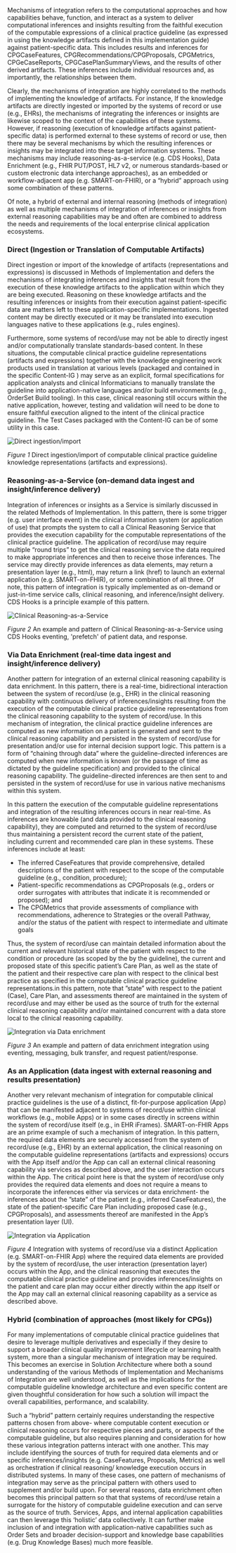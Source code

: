 Mechanisms of integration refers to the computational approaches and how capabilities behave, function, and interact as a system to deliver computational inferences and insights resulting from the faithful execution of the computable expressions of a clinical practice guideline (as expressed in using the knowledge artifacts defined in this implementation guide) against patient-specific data.  This includes results and inferences for CPGCaseFeatures, CPGRecommendations/CPGProposals, CPGMetrics, CPGeCaseReports, CPGCasePlanSummaryViews, and the results of other derived artifacts.  These inferences include individual resources and, as importantly, the relationships between them.

Clearly, the mechanisms of integration are highly correlated to the methods of implementing the knowledge of artifacts.  For instance, If the knowledge artifacts are directly ingested or imported by the systems of record or use (e.g., EHRs), the mechanisms of integrating the inferences or insights are likewise scoped to the context of the capabilities of these systems.  However, if reasoning (execution of knowledge artifacts against patient-specific data) is performed external to these systems of record or use, then there may be several mechanisms by which the resulting inferences or insights may be integrated into these target information systems.  These mechanisms may include reasoning-as-a-service (e.g. CDS Hooks), Data Enrichment (e.g., FHIR PUT/POST, HL7 v2, or numerous standards-based or custom electronic data interchange approaches), as an embedded or workflow-adjacent app (e.g. SMART-on-FHIR), or a “hybrid” approach using some combination of these patterns.

Of note, a hybrid of external and internal reasoning (methods of integration) as well as multiple mechanisms of integration of inferences or insights from external reasoning capabilities may be and often are combined to address the needs and requirements of the local enterprise clinical application ecosystems.

### Direct (Ingestion or Translation of Computable Artifacts)

Direct ingestion or import of the knowledge of artifacts (representations and expressions) is discussed in Methods of Implementation and defers the mechanisms of integrating inferences and insights that result from the execution of these knowledge artifacts to the application within which they are being executed.  Reasoning on these knowledge artifacts and the resulting inferences or insights from their execution against patient-specific data are matters left to these application-specific implementations.  Ingested content may be directly executed or it may be translated into execution languages native to these applications (e.g., rules engines).

Furthermore, some systems of record/use may not be able to directly ingest and/or computationally translate standards-based content.  In these situations, the computable clinical practice guideline representations (artifacts and expressions) together with the knowledge engineering work products used in translation at various levels (packaged and contained in the specific Content-IG ) may serve as an explicit, formal specifications for application analysts and clinical Informaticians to manually translate the guideline into application-native languages and/or build environments (e.g., OrderSet Build tooling).  In this case, clinical reasoning still occurs within the native application, however, testing and validation will need to be done to ensure faithful execution aligned to the intent of the clinical practice guideline. The Test Cases packaged with the Content-IG can be of some utility in this case.

<div>
<img src="integration-content-ingestion.png" alt="Direct ingestion/import" class="img-responsive img-rounded center-block" />
</div>

<p><em>Figure 1</em> Direct ingestion/import of computable clinical practice guideline knowledge representations (artifacts and expressions).</p>

### Reasoning-as-a-Service (on-demand data ingest and insight/inference delivery)

Integration of inferences or insights as a Service is similarly discussed in the related Methods of Implementation.  In this pattern, there is some trigger (e.g. user interface event) in the clinical information system (or application of use) that prompts the system to call a Clinical Reasoning Service that provides the execution capability for the computable representations of the clinical practice guideline.  The application of record/use may require multiple “round trips” to get the clinical reasoning service the data required to make appropriate inferences and then to receive those inferences.  The service may directly provide inferences as data elements, may return a presentation layer (e.g., html), may return a link (href) to launch an external application (e.g. SMART-on-FHIR), or some combination of all three.  Of note, this pattern of integration is typically implemented as on-demand or just-in-time service calls, clinical reasoning, and inference/insight delivery. CDS Hooks is a principle example of this pattern.

<div>
<img src="integration-content-service.png" alt="Clinical Reasoning-as-a-Service" class="img-responsive img-rounded center-block" />
</div>

<p><em>Figure 2</em> An example and pattern of Clinical Reasoning-as-a-Service using CDS Hooks eventing, 'prefetch' of patient data, and response.</p>

### Via Data Enrichment (real-time data ingest and insight/inference delivery)

Another pattern for integration of an external clinical reasoning capability is data enrichment.  In this pattern, there is a real-time, bidirectional interaction between the system of record/use (e.g., EHR) in the clinical reasoning capability with continuous delivery of inferences/insights resulting from the execution of the computable clinical practice guideline representations from the clinical reasoning capability to the system of record/use.  In this mechanism of integration, the clinical practice guideline inferences are computed as new information on a patient is generated and sent to the clinical reasoning capability and persisted in the system of record/use for presentation and/or use for internal decision support logic.  This pattern is a form of “chaining through data” where the guideline-directed inferences are computed when new information is known (or the passage of time as dictated by the guideline specification) and provided to the clinical reasoning capability.  The guideline-directed inferences are then sent to and persisted in the system of record/use for use in various native mechanisms within this system.

In this pattern the execution of the computable guideline representations and integration of the resulting inferences occurs in near real-time.  As inferences are knowable (and data provided to the clinical reasoning capability), they are computed and returned to the system of record/use thus maintaining a persistent record the current state of the patient, including current and recommended care plan in these systems.  These inferences include at least:

* The inferred CaseFeatures that provide comprehensive, detailed descriptions of the patient with respect to the scope of the computable guideline (e.g., condition, procedure);
* Patient-specific recommendations as CPGProposals (e.g., orders or order surrogates with attributes that indicate it is recommended or proposed); and
* The CPGMetrics that provide assessments of compliance with recommendations, adherence to Strategies or the overall Pathway, and/or the status of the patient with respect to intermediate and ultimate goals

Thus, the system of record/use can maintain detailed information about the current and relevant historical state of the patient with respect to the condition or procedure (as scoped by the by the guideline), the current and proposed state of this specific patient’s Care Plan, as well as the state of the patient and their respective care plan with respect to the clinical best practice as specified in the computable clinical practice guideline representations.in this pattern, note that ”state” with respect to the patient (Case), Care Plan, and assessments thereof are maintained in the system of record/use and may either be used as the source of truth for the external clinical reasoning capability and/or maintained concurrent with a data store local to the clinical reasoning capability.

<div>
<img src="integration-content-enrichment.png" alt="Integration via Data enrichment" class="img-responsive img-rounded center-block" />
</div>

<p><em>Figure 3</em> An example and pattern of data enrichment integration using eventing, messaging, bulk transfer, and request patient/response.</p>

### As an Application (data ingest with external reasoning and results presentation)

Another very relevant mechanism of integration for computable clinical practice guidelines is the use of a distinct, fit-for-purpose application (App) that can be manifested adjacent to systems of record/use within clinical workflows (e.g., mobile Apps) or in some cases directly in screens within the system of record/use itself (e.g., in EHR iFrames).  SMART-on-FHIR Apps are an prime example of such a mechanism of integration.  In this pattern, the required data elements are securely accessed from the system of record/use (e.g., EHR) by an external application, the clinical reasoning on the computable guideline representations (artifacts and expressions) occurs with the App itself and/or the App can call an external clinical reasoning capability via services as described above, and the user interaction occurs within the App.  The critical point here is that the system of record/use only provides the required data elements and does not require a means to incorporate the inferences either via services or data enrichment- the inferences about the ”state” of the patient (e.g., inferred CaseFeatures), the state of the patient-specific Care Plan including proposed case (e.g., CPGProposals), and assessments thereof are manifested in the App’s presentation layer (UI).

<div>
<img src="integration-content-application.png" alt="Integration via Application" class="img-responsive img-rounded center-block" />
</div>

<p><em>Figure 4</em> Integration with systems of record/use via a distinct Application (e.g. SMART-on-FHIR App) where the required data elements are provided by the system of record/use, the user interaction (presentation layer) occurs within the App, and the clinical reasoning that executes the computable clinical practice guideline and provides inferences/insights on the patient and care plan may occur either directly within the app itself or the App may call an external clinical reasoning capability as a service as described above.</p>

### Hybrid (combination of approaches (most likely for CPGs))

For many implementations of computable clinical practice guidelines that desire to leverage multiple derivatives and especially if they desire to support a broader clinical quality improvement lifecycle or learning health system, more than a singular mechanism of integration may be required.  This becomes an exercise in Solution Architecture where both a sound understanding of the various Methods of Implementation and Mechanisms of Integration are well understood, as well as the implications for the computable guideline knowledge architecture and even specific content are given thoughtful consideration for how such a solution will impact the overall capabilities, performance, and scalability.

Such a “hybrid” pattern certainly requires understanding the respective patterns chosen from above- where computable content execution or clinical reasoning occurs for respective pieces and parts, or aspects of the computable guideline, but also requires planning and consideration for how these various integration patterns interact with one another.  This may include identifying the sources of truth for required data elements and or specific inferences/insights (e.g. CaseFeatures, Proposals, Metrics) as well as orchestration if clinical reasoning/ knowledge execution occurs in distributed systems.  In many of these cases, one pattern of mechanisms of integration may serve as the principal pattern with others used to supplement and/or build upon.  For several reasons, data enrichment often becomes this principal pattern so that that systems of record/use retain a surrogate for the history of computable guideline execution and can serve as the source of truth. Services, Apps, and internal application capabilities can then leverage this ‘holistic’ data collectively.  It can further make inclusion of and integration with application-native capabilities such as Order Sets and broader decision-support and knowledge base capabilities (e.g. Drug Knowledge Bases) much more feasible.
